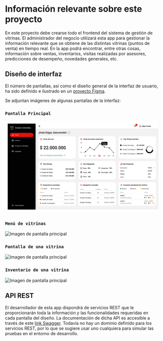 # Información relevante sobre este proyecto

En este proyecto debe crearse todo el frontend del sistema de gestión de vitrinas. El administrador del negocio utilizará esta app para gestionar la información relevante que se obtiene de las distintas vitrinas (puntos de venta) en tiempo real. En la app podrá encontrar, entre otras cosas, información sobre ventas, inventarios, visitas realizadas por asesores, predicciones de desempeño, novedades generales, etc.

## Diseño de interfaz

El número de pantallas, así como el diseño general de la interfaz de usuario, ha sido definido e ilustrado en un [proyecto Figma](https://www.figma.com/design/F7lUVXTRd7zsPyM53uR58f/Vitrinas?node-id=11435-1672&t=nKTvctQPwgVVWHvo-1).

Se adjuntan imágenes de algunas pantallas de la interfaz:

### `Pantalla Principal`

![Imagen de pantalla principal](diseño/Home.png)

### `Menú de vitrinas`

![Imagen de pantalla principal](diseño/Vitrinas.png)

### `Pantalla de una vitrina`

![Imagen de pantalla principal](diseño/ResumenDeVitrinas.png)

### `Inventario de una vitrina`

![Imagen de pantalla principal](diseño/Inventario.png)

## API REST 

El desarrollador de esta app dispondrá de servicios REST que le proporcionarán toda la información y las funcionalidades requeridas en cada pantalla del diseño. La documentación de dicha API es accesible a través de este [link Swagger](https://app.swaggerhub.com/apis-docs/sanpope/vitrinas-app/1.0#/). Todavía no hay un dominio definido para los servicios REST, por lo que se sugiere usar uno cualquiera para simular las pruebas en el entorno de desarrollo.